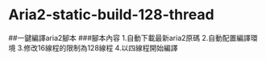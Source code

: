 # Aria2-static-build-128-thread
##一鍵編譯aria2腳本
###腳本內容
1.自動下載最新aria2原碼
2.自動配置編譯環境
3.修改16線程的限制為128線程
4.以四線程開始編譯
